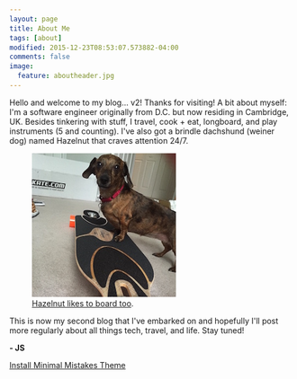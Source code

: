 ```yaml
---
layout: page
title: About Me
tags: [about]
modified: 2015-12-23T08:53:07.573882-04:00
comments: false
image:
  feature: aboutheader.jpg
---
```


Hello and welcome to my blog... v2! Thanks for visiting! A bit about myself: I'm a software engineer originally from D.C. but now residing in Cambridge, UK. Besides tinkering with stuff, I travel, cook + eat, longboard, and play instruments (5 and counting). I've also got a brindle dachshund (weiner dog) named Hazelnut that craves attention 24/7.

<figure>
	<a href="/images/hazyboard.jpg"><img src="/images/hazyboard.jpg"></a>
	<figcaption><a href="/images/hazyboard.jpg" title="Hazelnut likes to board">Hazelnut likes to board too</a>.</figcaption>
</figure>

This is now my second blog that I've embarked on and hopefully I'll post more regularly about all things tech, travel, and life. Stay tuned!

**- JS**

<a markdown="0" href="{{ site.url }}/theme-setup" class="btn">Install Minimal Mistakes Theme</a>
